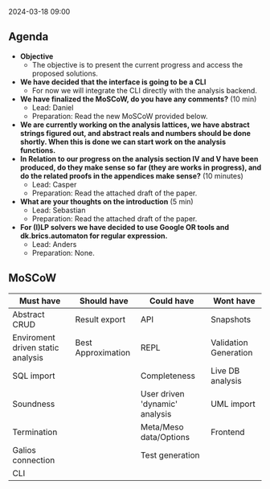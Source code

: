 
2024-03-18 09:00

## Agenda

- **Objective**
    - The objective is to present the current progress and access the proposed solutions.
- **We have decided that the interface is going to be a CLI**
    - For now we will integrate the CLI directly with the analysis backend.
- **We have finalized the MoSCoW, do you have any comments?** (10 min)
    - Lead: Daniel
    - Preparation: Read the new MoSCoW provided below.
- **We are currently working on the analysis lattices, we have abstract strings figured out, and abstract reals and numbers should be done shortly. When this is done we can start work on the analysis functions.**
- **In Relation to our progress on the analysis section IV and V have been produced, do they make sense so far (they are works in progress), and do the related proofs in the appendices make sense?** (10 minutes)
    - Lead: Casper
    - Preparation: Read the attached draft of the paper.
- **What are your thoughts on the introduction** (5 min)
    - Lead: Sebastian
    - Preparation: Read the attached draft of the paper.
- **For (I)LP solvers we have decided to use Google OR tools and dk.brics.automaton for regular expression.**
    - Lead: Anders
    - Preparation: None.

## MoSCoW

| **Must have**                     | **Should have**    | **Could have**                  | **Wont have**         |
|-----------------------------------|--------------------|---------------------------------|-----------------------|
| Abstract CRUD                     | Result export      | API                             | Snapshots             |
| Enviroment driven static analysis | Best Approximation | REPL                            | Validation Generation |
| SQL import                        |                    | Completeness                    | Live DB analysis      |
| Soundness                         |                    | User driven  'dynamic' analysis | UML import            |
| Termination                       |                    | Meta/Meso  data/Options         | Frontend              |
| Galios connection                 |                    | Test generation                 |                       |
| CLI                               |                    |                                 |                       |
